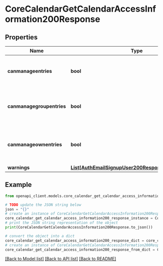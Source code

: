 # CoreCalendarGetCalendarAccessInformation200Response


## Properties

Name | Type | Description | Notes
------------ | ------------- | ------------- | -------------
**canmanageentries** | **bool** | Whether the user can manage entries. | [default to False]
**canmanagegroupentries** | **bool** | Whether the user can manage group entries. | [default to False]
**canmanageownentries** | **bool** | Whether the user can manage its own entries. | [default to False]
**warnings** | [**List[AuthEmailSignupUser200ResponseWarningsInner]**](AuthEmailSignupUser200ResponseWarningsInner.md) |  | [optional] 

## Example

```python
from openapi_client.models.core_calendar_get_calendar_access_information200_response import CoreCalendarGetCalendarAccessInformation200Response

# TODO update the JSON string below
json = "{}"
# create an instance of CoreCalendarGetCalendarAccessInformation200Response from a JSON string
core_calendar_get_calendar_access_information200_response_instance = CoreCalendarGetCalendarAccessInformation200Response.from_json(json)
# print the JSON string representation of the object
print(CoreCalendarGetCalendarAccessInformation200Response.to_json())

# convert the object into a dict
core_calendar_get_calendar_access_information200_response_dict = core_calendar_get_calendar_access_information200_response_instance.to_dict()
# create an instance of CoreCalendarGetCalendarAccessInformation200Response from a dict
core_calendar_get_calendar_access_information200_response_from_dict = CoreCalendarGetCalendarAccessInformation200Response.from_dict(core_calendar_get_calendar_access_information200_response_dict)
```
[[Back to Model list]](../README.md#documentation-for-models) [[Back to API list]](../README.md#documentation-for-api-endpoints) [[Back to README]](../README.md)


